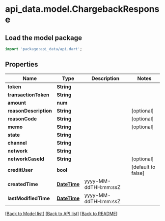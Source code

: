 # api_data.model.ChargebackResponse

## Load the model package
```dart
import 'package:api_data/api.dart';
```

## Properties
Name | Type | Description | Notes
------------ | ------------- | ------------- | -------------
**token** | **String** |  | 
**transactionToken** | **String** |  | 
**amount** | **num** |  | 
**reasonDescription** | **String** |  | [optional] 
**reasonCode** | **String** |  | [optional] 
**memo** | **String** |  | [optional] 
**state** | **String** |  | 
**channel** | **String** |  | 
**network** | **String** |  | 
**networkCaseId** | **String** |  | [optional] 
**creditUser** | **bool** |  | [default to false]
**createdTime** | [**DateTime**](DateTime.md) | yyyy-MM-ddTHH:mm:ssZ | 
**lastModifiedTime** | [**DateTime**](DateTime.md) | yyyy-MM-ddTHH:mm:ssZ | 

[[Back to Model list]](../README.md#documentation-for-models) [[Back to API list]](../README.md#documentation-for-api-endpoints) [[Back to README]](../README.md)


